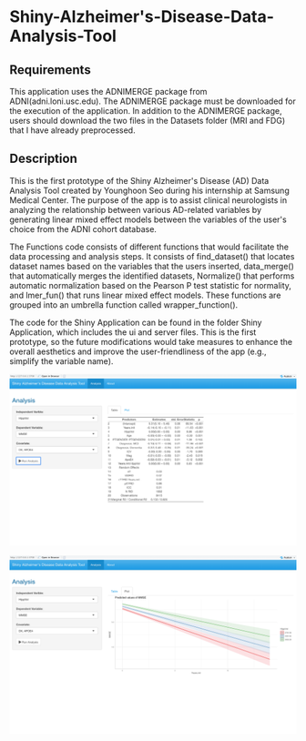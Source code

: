 # Shiny-Alzheimer's-Disease-Data-Analysis-Tool

## Requirements
This application uses the ADNIMERGE package from ADNI(adni.loni.usc.edu). The ADNIMERGE package must be downloaded for the execution of the application. In addition to the ADNIMERGE package, users should download the two files in the Datasets folder (MRI and FDG) that I have already preprocessed.

## Description
This is the first prototype of the Shiny Alzheimer's Disease (AD) Data Analysis Tool created by Younghoon Seo during his internship at Samsung Medical Center. 
The purpose of the app is to assist clinical neurologists in analyzing the relationship between various AD-related variables by generating linear mixed effect 
models between the variables of the user's choice from the ADNI cohort database.

The Functions code consists of different functions that would facilitate the data processing and analysis steps. It consists of find_dataset() that locates dataset 
names based on the variables that the users inserted, data_merge() that automatically merges the identified datasets, Normalize() that performs automatic 
normalization based on the Pearson P test statistic for normality, and lmer_fun() that runs linear mixed effect models. These functions are grouped into an umbrella
function called wrapper_function().

The code for the Shiny Application can be found in the folder Shiny Application, which includes the ui and server files. This is the first prototype, so the future
modifications would take measures to enhance the overall aesthetics and improve the user-friendliness of the app (e.g., simplify the variable name).

![Alt text](https://github.com/YoungSeo1118/Shiny-Alzheimer-s-Disease-Data-Analysis-Tool/blob/main/Shiny_Application/Screenshots/statistics_app_screenshot.png)

![Alt text](https://github.com/YoungSeo1118/Shiny-Alzheimer-s-Disease-Data-Analysis-Tool/blob/main/Shiny_Application/Screenshots/plot_app_screenshot.png)

